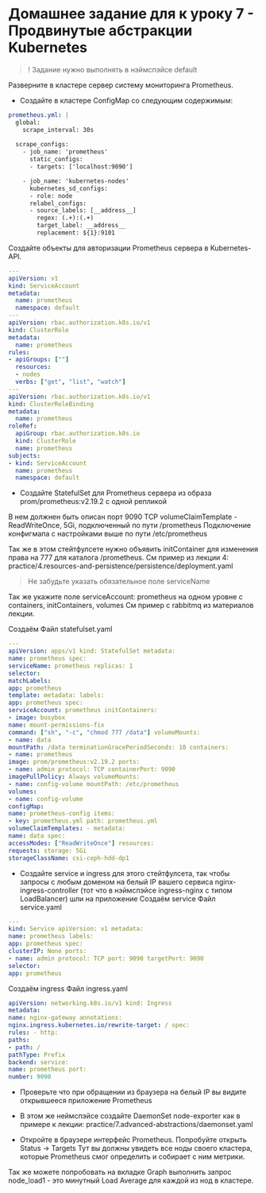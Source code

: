 # Домашнее задание для к уроку 7 - Продвинутые абстракции Kubernetes

> ! Задание нужно выполнять в нэймспэйсе default

Разверните в кластере сервер системy мониторинга Prometheus.

* Создайте в кластере ConfigMap со следующим содержимым:

```yaml
prometheus.yml: |
  global:
    scrape_interval: 30s
  
  scrape_configs:
    - job_name: 'prometheus'
      static_configs:
      - targets: ['localhost:9090']

    - job_name: 'kubernetes-nodes'
      kubernetes_sd_configs:
      - role: node
      relabel_configs:
      - source_labels: [__address__]
        regex: (.+):(.+)
        target_label: __address__
        replacement: ${1}:9101
```

Создайте объекты для авторизации Prometheus сервера в Kubernetes-API.

```yaml
---
apiVersion: v1
kind: ServiceAccount
metadata:
  name: prometheus
  namespace: default
---
apiVersion: rbac.authorization.k8s.io/v1
kind: ClusterRole
metadata:
  name: prometheus
rules:
- apiGroups: [""]
  resources:
  - nodes
  verbs: ["get", "list", "watch"]
---  
apiVersion: rbac.authorization.k8s.io/v1
kind: ClusterRoleBinding
metadata:
  name: prometheus
roleRef:
  apiGroup: rbac.authorization.k8s.io
  kind: ClusterRole
  name: prometheus
subjects:
- kind: ServiceAccount
  name: prometheus
  namespace: default
```

* Создайте StatefulSet для Prometheus сервера из образа prom/prometheus:v2.19.2 с одной репликой

В нем должнен быть описан порт 9090 TCP
volumeClaimTemplate - ReadWriteOnce, 5Gi, подключенный по пути /prometheus
Подключение конфигмапа с настройками выше по пути /etc/prometheus

Так же в этом стейтфулсете нужно объявить initContainer для изменения права на 777 для каталога /prometheus.
См пример из лекции 4: practice/4.resources-and-persistence/persistence/deployment.yaml

> Не забудьте указать обязательное поле serviceName

Так же укажите поле serviceAccount: prometheus на одном уровне с containers, initContainers, volumes
См пример с rabbitmq из материалов лекции.

Создаём
Файл statefulset.yaml
```yaml
---
apiVersion: apps/v1 kind: StatefulSet metadata:
name: prometheus spec:
serviceName: prometheus replicas: 1
selector:
matchLabels:
app: prometheus
template: metadata: labels:
app: prometheus spec:
serviceAccount: prometheus initContainers:
- image: busybox
name: mount-permissions-fix
command: ["sh", "-c", "chmod 777 /data"] volumeMounts:
- name: data
mountPath: /data terminationGracePeriodSeconds: 10 containers:
- name: prometheus
image: prom/prometheus:v2.19.2 ports:
- name: admin protocol: TCP containerPort: 9090
imagePullPolicy: Always volumeMounts:
- name: config-volume mountPath: /etc/prometheus
volumes:
- name: config-volume
configMap:
name: prometheus-config items:
- key: prometheus.yml path: prometheus.yml
volumeClaimTemplates: - metadata:
name: data spec:
accessModes: ["ReadWriteOnce"] resources:
requests: storage: 5Gi
storageClassName: csi-ceph-hdd-dp1
```
* Создайте service и ingress для этого стейтфулсета, так чтобы запросы с любым доменом на белый IP
вашего сервиса nginx-ingress-controller (тот что в нэймспэйсе ingress-nginx с типом LoadBalancer)
шли на приложение
Создаём service
Файл service.yaml
```yaml
---
kind: Service apiVersion: v1 metadata:
name: prometheus labels:
app: prometheus spec:
clusterIP: None ports:
- name: admin protocol: TCP port: 9090 targetPort: 9090
selector:
app: prometheus
```

Создаём ingress
Файл ingress.yaml
```yaml
apiVersion: networking.k8s.io/v1 kind: Ingress
metadata:
name: nginx-gateway annotations:
nginx.ingress.kubernetes.io/rewrite-target: / spec:
rules: - http:
paths:
- path: /
pathType: Prefix
backend: service:
name: prometheus port:
number: 9090
```
* Проверьте что при обращении из браузера на белый IP вы видите открывшееся
приложение Prometheus

* В этом же неймспэйсе создайте DaemonSet node-exporter как в примере к лекции:
practice/7.advanced-abstractions/daemonset.yaml

* Откройте в браузере интерфейс Prometheus.
Попробуйте открыть Status -> Targets
Тут вы должны увидеть все ноды своего кластера, которые Prometheus смог определить и собирает с ним метрики.

Так же можете попробовать на вкладке Graph выполнить запрос node_load1 - это минутный Load Average для каждой из нод в кластере.
